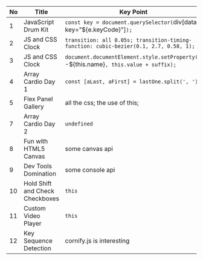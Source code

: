 | No | Title | Key Point |
|--- | --- | --- |
| 1 | JavaScript Drum Kit | `const key = document.querySelector(`div[data-key="${e.keyCode}"]`);` |
| 2 | JS and CSS Clock | `transition: all 0.05s; transition-timing-function: cubic-bezier(0.1, 2.7, 0.58, 1);` |
| 3 | JS and CSS Clock | `document.documentElement.style.setProperty(`--${this.name}`, this.value + suffix);` |
| 4 | Array Cardio Day 1 | `const [aLast, aFirst] = lastOne.split(', ');` |
| 5 | Flex Panel Gallery | all the css; the use of this; |
| 7 | Array Cardio Day 2 | `undefined` |
| 8 | Fun with HTML5 Canvas | some canvas api |
| 9 | Dev Tools Domination | some console api |
| 10 | Hold Shift and Check Checkboxes | `this` |
| 11 | Custom Video Player | `this` |
| 12 | Key Sequence Detection | cornify.js is interesting |